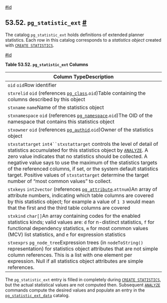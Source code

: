 [#id](#CATALOG-PG-STATISTIC-EXT)

## 53.52. `pg_statistic_ext` [#](#CATALOG-PG-STATISTIC-EXT)



The catalog `pg_statistic_ext` holds definitions of extended planner statistics. Each row in this catalog corresponds to a *statistics object* created with [`CREATE STATISTICS`](sql-createstatistics).

[#id](#id-1.10.4.54.4)

**Table 53.52. `pg_statistic_ext` Columns**

| Column TypeDescription                                                                                                                                                                                                                                                                                                                                                                                                                                                     |
| -------------------------------------------------------------------------------------------------------------------------------------------------------------------------------------------------------------------------------------------------------------------------------------------------------------------------------------------------------------------------------------------------------------------------------------------------------------------------- |
| `oid` `oid`Row identifier                                                                                                                                                                                                                                                                                                                                                                                                                                                  |
| `stxrelid` `oid` (references [`pg_class`](catalog-pg-class).`oid`)Table containing the columns described by this object                                                                                                                                                                                                                                                                                                                                               |
| `stxname` `name`Name of the statistics object                                                                                                                                                                                                                                                                                                                                                                                                                              |
| `stxnamespace` `oid` (references [`pg_namespace`](catalog-pg-namespace).`oid`)The OID of the namespace that contains this statistics object                                                                                                                                                                                                                                                                                                                           |
| `stxowner` `oid` (references [`pg_authid`](catalog-pg-authid).`oid`)Owner of the statistics object                                                                                                                                                                                                                                                                                                                                                                    |
| `stxstattarget` `int4``stxstattarget` controls the level of detail of statistics accumulated for this statistics object by [`ANALYZE`](sql-analyze). A zero value indicates that no statistics should be collected. A negative value says to use the maximum of the statistics targets of the referenced columns, if set, or the system default statistics target. Positive values of `stxstattarget` determine the target number of “most common values” to collect. |
| `stxkeys` `int2vector` (references [`pg_attribute`](catalog-pg-attribute).`attnum`)An array of attribute numbers, indicating which table columns are covered by this statistics object; for example a value of `1 3` would mean that the first and the third table columns are covered                                                                                                                                                                                |
| `stxkind` `char[]`An array containing codes for the enabled statistics kinds; valid values are: `d` for n-distinct statistics, `f` for functional dependency statistics, `m` for most common values (MCV) list statistics, and `e` for expression statistics                                                                                                                                                                                                               |
| `stxexprs` `pg_node_tree`Expression trees (in `nodeToString()` representation) for statistics object attributes that are not simple column references. This is a list with one element per expression. Null if all statistics object attributes are simple references.                                                                                                                                                                                                     |


The `pg_statistic_ext` entry is filled in completely during [`CREATE STATISTICS`](sql-createstatistics), but the actual statistical values are not computed then. Subsequent [`ANALYZE`](sql-analyze) commands compute the desired values and populate an entry in the [`pg_statistic_ext_data`](catalog-pg-statistic-ext-data) catalog.